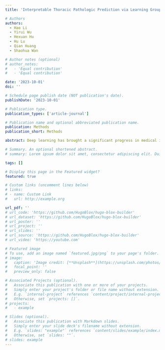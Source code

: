 ```yaml
---
title: 'Interpretable Thoracic Pathologic Prediction via Learning Group-Disentangled Representation'

# Authors
authors:
  - Hao Li
  - Yirui Wu
  - Hexuan Hu
  - Hu Lu
  - Qian Huang
  - Shaohua Wan

# Author notes (optional)
# author_notes:
#   - 'Equal contribution'
#   - 'Equal contribution'

date: '2023-10-01'
doi: ''

# Schedule page publish date (NOT publication's date).
publishDate: '2023-10-01'

# Publication type.
publication_types: ['article-journal']

# Publication name and optional abbreviated publication name.
publication: Methods
publication_short: Methods

abstract: Deep learning has brought a significant progress in medical image analysis. However, their lack of interpretability might bring high risk for wrong diagnosis with limited clinical knowledge embedding. In other words, we believe it's crucial for humans to interpret how deep learning work for medical analysis, thus appropriately adding knowledge constraints to correct the bias of wrong results. With such purpose, we propose Representation Group-Disentangling Network (RGD-Net) to explain the process of feature extraction and decision making inside deep learning framework, where we completely disentangle feature space of input X-ray images into independent feature groups, and each group would contribute to diagnose of a specific disease. Specifically, we first state problem definition for interpretable prediction with auto-encoder structure. Then, group-disentangled representations are extracted from input X-ray images with the proposed Group-Disentangle Module, which constructs semantic latent space by enforcing semantic consistency of attributes. Afterwards, adversarial constricts on mapping from features to diseases are proposed to prevent model collapse during training. Finally, a novel design of local tuning medical application is proposed based on RGB-Net, which is capable to aid clinicians for reasonable diagnosis. By conducting quantity of experiments on public datasets, RGD-Net have been superior to comparative studies by leveraging potential factors contributing to different diseases. We believe our work could bring interpretability in digging inherent patterns of deep learning on medical image analysis.

# Summary. An optional shortened abstract.
# summary: Lorem ipsum dolor sit amet, consectetur adipiscing elit. Duis posuere tellus ac convallis placerat. Proin tincidunt magna sed ex sollicitudin condimentum.

tags: []

# Display this page in the Featured widget?
featured: true

# Custom links (uncomment lines below)
# links:
# - name: Custom Link
#   url: http://example.org

url_pdf: ''
# url_code: 'https://github.com/HugoBlox/hugo-blox-builder'
# url_dataset: 'https://github.com/HugoBlox/hugo-blox-builder'
# url_poster: ''
# url_project: ''
# url_slides: ''
# url_source: 'https://github.com/HugoBlox/hugo-blox-builder'
# url_video: 'https://youtube.com'

# Featured image
# To use, add an image named `featured.jpg/png` to your page's folder.
# image:
#   caption: 'Image credit: [**Unsplash**](https://unsplash.com/photos/pLCdAaMFLTE)'
#   focal_point: ''
#   preview_only: false

# Associated Projects (optional).
#   Associate this publication with one or more of your projects.
#   Simply enter your project's folder or file name without extension.
#   E.g. `internal-project` references `content/project/internal-project/index.md`.
#   Otherwise, set `projects: []`.
# projects:
#   - example

# Slides (optional).
#   Associate this publication with Markdown slides.
#   Simply enter your slide deck's filename without extension.
#   E.g. `slides: "example"` references `content/slides/example/index.md`.
#   Otherwise, set `slides: ""`.
# slides: example
---
```


<!-- {{% callout note %}}
Click the _Cite_ button above to demo the feature to enable visitors to import publication metadata into their reference management software.
{{% /callout %}} -->

<!-- {{% callout note %}}
Create your slides in Markdown - click the _Slides_ button to check out the example.
{{% /callout %}} -->

<!-- Add the publication's **full text** or **supplementary notes** here. You can use rich formatting such as including [code, math, and images](https://docs.hugoblox.com/content/writing-markdown-latex/). -->
